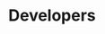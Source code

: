 ---
title: Developers
parent: Developers
nav_order: 4
layout: tiles
has_children: true
permalink: /docs/developers
hide_content: true
tiles:
  - title: test1
    description: blubb
    icon: address-card
  - title: test2
    description: blubb2
    icon: address-card
---